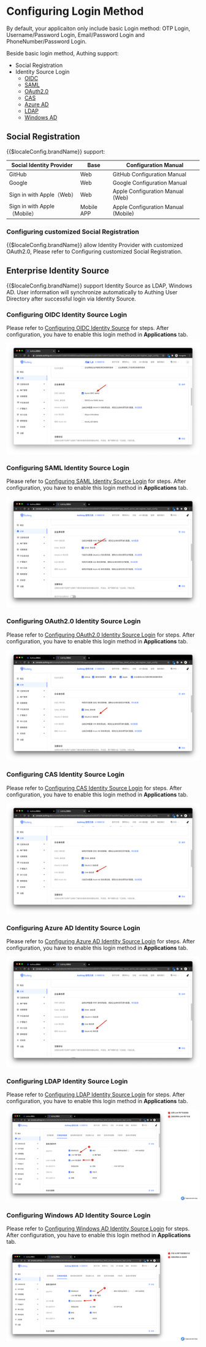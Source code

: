 # Configuring Login Method

<LastUpdated/>

By default, your applicaiton only include basic Login method: OTP Login, Username/Password Login, Email/Password Login and PhoneNumber/Password Login.

Beside basic login method, Authing support:

- Social Registration
- Identity Source Login
  - [OIDC](#添加-oidc-身份源登录)
  - [SAML](#添加-saml-身份源登录)
  - [OAuth2.0](#添加-oauth20-身份源登录)
  - [CAS](#添加-cas-身份源登录)
  - [Azure AD](#添加-微软-azure-ad-登录)
  - [LDAP](#添加-ldap-用户目录登录)
  - [Windows AD](#添加-windows-ad-用户目录登录)

## Social Registration

{{$localeConfig.brandName}} support:

| Social Identity Provider     | Base       | Configuration Manual                |
| ---------------------------- | ---------- | ----------------------------------- |
| GitHub                       | Web        | GitHub Configuration Manual         |
| Google                       | Web        | Google Configuration Manual         |
| Sign in with Apple（Web）    | Web        | Apple Configuration Manual (Web)    |
| Sign in with Apple（Mobile） | Mobile APP | Apple Configuration Manual (Mobile) |

### Configuring customized Social Registration

{{$localeConfig.brandName}} allow Identity Provider with customized OAuth2.0, Please refer to <router-link to="/connections/custom-social-provider/" target="_blank">Configuring customized Social Registration</router-link>.

## Enterprise Identity Source

{{$localeConfig.brandName}} support Identity Source as LDAP, Windows AD. User information will synchronize automatically to Authing User Directory after successful login via Identity Source.

### Configuring OIDC Identity Source Login

Please refer to [Configuring OIDC Identity Source](/en/connections/oidc/) for steps. After configuration, you have to enable this login method in **Applications** tab.

![](./images/Xnip2021-03-05_13-23-10.png)

### Configuring SAML Identity Source Login

Please refer to [Configuring SAML Identity Source Login](/en/connections/oidc/) for steps. After configuration, you have to enable this login method in **Applications** tab.

![](./images/Xnip2021-03-03_21-01-20.png)

### Configuring OAuth2.0 Identity Source Login

Please refer to [Configuring OAuth2.0 Identity Source Login](/en/connections/oidc/) for steps. After configuration, you have to enable this login method in **Applications** tab.

![](./images/Xnip2021-03-03_21-05-05.png)

### Configuring CAS Identity Source Login

Please refer to [Configuring CAS Identity Source Login](/en/connections/oidc/) for steps. After configuration, you have to enable this login method in **Applications** tab.

![](./images/Xnip2021-03-03_21-05-54.png)

### Configuring Azure AD Identity Source Login

Please refer to [Configuring Azure AD Identity Source Login](/en/connections/oidc/) for steps. After configuration, you have to enable this login method in **Applications** tab.

![](./images/Xnip2021-03-03_21-07-47.png)

### Configuring LDAP Identity Source Login

Please refer to [Configuring LDAP Identity Source Login](/en/connections/oidc/) for steps. After configuration, you have to enable this login method in **Applications** tab.

![](./images/Xnip2021-03-03_21-10-03.png)

### Configuring Windows AD Identity Source Login

Please refer to [Configuring Windows AD Identity Source Login](/en/connections/oidc/) for steps. After configuration, you have to enable this login method in **Applications** tab.

![](./images/Xnip2021-03-03_21-09-06.png)
